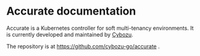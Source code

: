 # Accurate documentation

Accurate is a Kubernetes controller for soft multi-tenancy environments.
It is currently developed and maintained by [Cybozu](https://cybozu-global.com/).

The repository is at <https://github.com/cybozu-go/accurate> .
